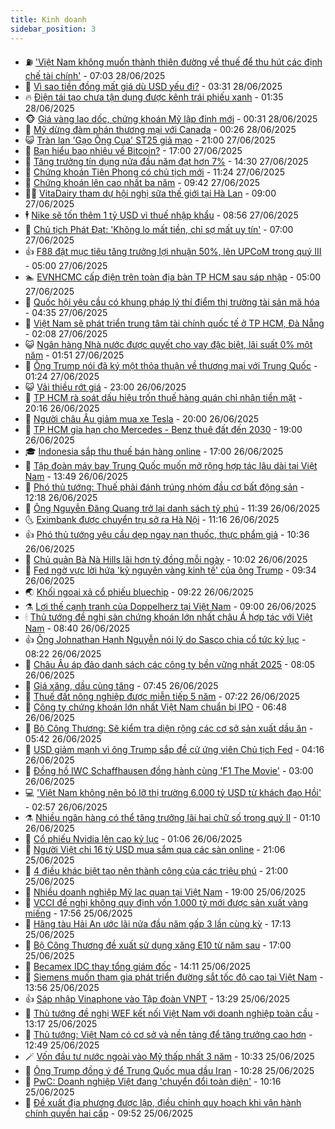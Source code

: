 ```yaml
---
title: Kinh doanh
sidebar_position: 3
---
```


<!-- vnexpress-kinh-doanh:START -->
- ⛽️ [&#39;Việt Nam không muốn thành thiên đường về thuế để thu hút các định chế tài chính&#39;](https://vnexpress.net/viet-nam-khong-muon-thanh-thien-duong-ve-thue-de-thu-hut-cac-dinh-che-tai-chinh-4907457.html) - 07:03 28/06/2025
- 🐲 [Vì sao tiền đồng mất giá dù USD yếu đi?](https://vnexpress.net/gia-usd-vi-sao-tien-dong-mat-gia-du-usd-yeu-di-4906006.html) - 03:31 28/06/2025
- 🔥 [Điện tái tạo chưa tận dụng được kênh trái phiếu xanh](https://vnexpress.net/dien-tai-tao-chua-tan-dung-duoc-kenh-trai-phieu-xanh-4907249.html) - 01:35 28/06/2025
- 🐵 [Giá vàng lao dốc, chứng khoán Mỹ lập đỉnh mới](https://vnexpress.net/gia-vang-lao-doc-chung-khoan-my-lap-dinh-moi-4907343.html) - 00:31 28/06/2025
- 🦅 [Mỹ dừng đàm phán thương mại với Canada](https://vnexpress.net/my-dung-dam-phan-thuong-mai-voi-canada-4907342.html) - 00:26 28/06/2025
- 😺 [Tràn lan &#39;Gạo Ông Cua&#39; ST25 giả mạo](https://vnexpress.net/tran-lan-gao-ong-cua-st25-gia-mao-4906021.html) - 21:00 27/06/2025
- 🤩 [Bạn hiểu bao nhiêu về Bitcoin?](https://vnexpress.net/ban-hieu-bao-nhieu-ve-bitcoin-4906788.html) - 17:00 27/06/2025
- 🌮 [Tăng trưởng tín dụng nửa đầu năm đạt hơn 7%](https://vnexpress.net/tang-truong-tin-dung-dat-hon-7-so-voi-dau-nam-4907272.html) - 14:30 27/06/2025
- 🧰 [Chứng khoán Tiên Phong có chủ tịch mới](https://vnexpress.net/chung-khoan-tien-phong-co-chu-tich-moi-4907176.html) - 11:24 27/06/2025
- 🤔 [Chứng khoán lên cao nhất ba năm](https://vnexpress.net/chung-khoan-hom-nay-27-6-vn-index-leo-dinh-voi-thanh-khoan-thap-4907191.html) - 09:42 27/06/2025
- 🧑‍💻 [VitaDairy tham dự hội nghị sữa thế giới tại Hà Lan](https://vnexpress.net/vitadairy-tham-du-hoi-nghi-sua-the-gioi-tai-ha-lan-4906756.html) - 09:00 27/06/2025
- 🕴 [Nike sẽ tốn thêm 1 tỷ USD vì thuế nhập khẩu](https://vnexpress.net/nike-se-ton-them-1-ty-usd-vi-thue-nhap-khau-4906981.html) - 08:56 27/06/2025
- 🦩 [Chủ tịch Phát Đạt: &#39;Không lo mất tiền, chỉ sợ mất uy tín&#39;](https://vnexpress.net/chu-tich-phat-dat-khong-lo-mat-tien-chi-so-mat-uy-tin-4907082.html) - 07:00 27/06/2025
- 👍 [F88 đặt mục tiêu tăng trưởng lợi nhuận 50%, lên UPCoM trong quý III](https://vnexpress.net/f88-dat-muc-tieu-tang-truong-loi-nhuan-50-len-upcom-trong-quy-iii-4906973.html) - 05:00 27/06/2025
- 🏊 [EVNHCMC cấp điện trên toàn địa bàn TP HCM sau sáp nhập](https://vnexpress.net/evnhcmc-cap-dien-tren-toan-dia-ban-tp-hcm-sau-sap-nhap-4907031.html) - 05:00 27/06/2025
- 🤡 [Quốc hội yêu cầu có khung pháp lý thí điểm thị trường tài sản mã hóa](https://vnexpress.net/quoc-hoi-yeu-cau-co-khung-phap-ly-thi-diem-thi-truong-tai-san-ma-hoa-4906838.html) - 04:35 27/06/2025
- 👀 [Việt Nam sẽ phát triển trung tâm tài chính quốc tế ở TP HCM, Đà Nẵng](https://vnexpress.net/viet-nam-se-phat-trien-trung-tam-tai-chinh-quoc-te-o-tp-hcm-da-nang-4906836.html) - 02:08 27/06/2025
- 😺 [Ngân hàng Nhà nước được quyết cho vay đặc biệt, lãi suất 0% một năm](https://vnexpress.net/ngan-hang-nha-nuoc-duoc-quyet-cho-vay-dac-biet-lai-suat-0-mot-nam-4906834.html) - 01:51 27/06/2025
- 🦣 [Ông Trump nói đã ký một thỏa thuận về thương mại với Trung Quốc](https://vnexpress.net/ong-trump-noi-da-ky-mot-thoa-thuan-ve-thuong-mai-voi-trung-quoc-4906858.html) - 01:24 27/06/2025
- 😺 [Vải thiều rớt giá](https://vnexpress.net/vai-thieu-rot-gia-4906640.html) - 23:00 26/06/2025
- 💼 [TP HCM rà soát dấu hiệu trốn thuế hàng quán chỉ nhận tiền mặt](https://vnexpress.net/tp-hcm-ra-soat-dau-hieu-tron-thue-hang-quan-chi-nhan-tien-mat-4906814.html) - 20:16 26/06/2025
- 🤗 [Người châu Âu giảm mua xe Tesla](https://vnexpress.net/nguoi-chau-au-giam-mua-xe-tesla-4906733.html) - 20:00 26/06/2025
- 👀 [TP HCM gia hạn cho Mercedes - Benz thuê đất đến 2030](https://vnexpress.net/tp-hcm-gia-han-cho-mercedes-benz-thue-dat-den-2030-4906796.html) - 19:00 26/06/2025
- 🎓 [Indonesia sắp thu thuế bán hàng online](https://vnexpress.net/indonesia-sap-thu-thue-ban-hang-online-4906712.html) - 17:00 26/06/2025
- 🗽 [Tập đoàn máy bay Trung Quốc muốn mở rộng hợp tác lâu dài tại Việt Nam](https://vnexpress.net/tap-doan-may-bay-trung-quoc-muon-mo-rong-hop-tac-lau-dai-tai-viet-nam-4906775.html) - 13:49 26/06/2025
- 🚀 [Phó thủ tướng: Thuế phải đánh trúng nhóm đầu cơ bất động sản](https://vnexpress.net/pho-thu-tuong-thue-phai-danh-trung-nhom-dau-co-bat-dong-san-4906739.html) - 12:18 26/06/2025
- 🤗 [Ông Nguyễn Đăng Quang trở lại danh sách tỷ phú](https://vnexpress.net/ong-nguyen-dang-quang-tro-lai-danh-sach-ty-phu-4906738.html) - 11:39 26/06/2025
- 🌜 [Eximbank được chuyển trụ sở ra Hà Nội](https://vnexpress.net/eximbank-duoc-chuyen-tru-so-ra-ha-noi-4906732.html) - 11:16 26/06/2025
- 👍 [Phó thủ tướng yêu cầu dẹp ngay nạn thuốc, thực phẩm giả](https://vnexpress.net/pho-thu-tuong-yeu-cau-dep-ngay-nan-thuoc-thuc-pham-gia-4906722.html) - 10:36 26/06/2025
- 🤖 [Chủ quản Bà Nà Hills lãi hơn tỷ đồng mỗi ngày](https://vnexpress.net/chu-quan-ba-na-hills-lai-hon-ty-dong-moi-ngay-4903720.html) - 10:02 26/06/2025
- 🫣 [Fed ngờ vực lời hứa &#39;kỷ nguyên vàng kinh tế&#39; của ông Trump](https://vnexpress.net/fed-ngo-vuc-loi-hua-ky-nguyen-vang-kinh-te-cua-ong-trump-4906680.html) - 09:34 26/06/2025
- 🌏 [Khối ngoại xả cổ phiếu bluechip](https://vnexpress.net/chung-khoan-hom-nay-26-6-khoi-ngoai-xa-co-phieu-bluechip-4906684.html) - 09:22 26/06/2025
- ⚗️ [Lợi thế cạnh tranh của Doppelherz tại Việt Nam](https://vnexpress.net/loi-the-canh-tranh-cua-doppelherz-tai-viet-nam-4906628.html) - 09:00 26/06/2025
- 🕯 [Thủ tướng đề nghị sàn chứng khoán lớn nhất châu Á hợp tác với Việt Nam](https://vnexpress.net/thu-tuong-de-nghi-san-chung-khoan-lon-nhat-chau-a-hop-tac-voi-viet-nam-4906613.html) - 08:40 26/06/2025
- 👍 [Ông Johnathan Hạnh Nguyễn nói lý do Sasco chia cổ tức kỷ lục](https://vnexpress.net/ong-johnathan-hanh-nguyen-noi-ly-do-sasco-chia-co-tuc-ky-luc-4906629.html) - 08:22 26/06/2025
- 🤠 [Châu Âu áp đảo danh sách các công ty bền vững nhất 2025](https://vnexpress.net/chau-au-ap-dao-danh-sach-cac-cong-ty-ben-vung-nhat-2025-4906539.html) - 08:05 26/06/2025
- 🌊 [Giá xăng, dầu cùng tăng](https://vnexpress.net/gia-xang-moi-nhat-hom-nay-26-6-4906574.html) - 07:45 26/06/2025
- 🌈 [Thuế đất nông nghiệp được miễn tiếp 5 năm](https://vnexpress.net/thue-dat-nong-nghiep-duoc-mien-tiep-5-nam-4906484.html) - 07:22 26/06/2025
- 🥳 [Công ty chứng khoán lớn nhất Việt Nam chuẩn bị IPO](https://vnexpress.net/cong-ty-chung-khoan-lon-nhat-viet-nam-chuan-bi-ipo-4906449.html) - 06:48 26/06/2025
- 🐻 [Bộ Công Thương: Sẽ kiểm tra diện rộng các cơ sở sản xuất dầu ăn](https://vnexpress.net/bo-cong-thuong-se-kiem-tra-dien-rong-cac-co-so-san-xuat-dau-an-4906527.html) - 05:42 26/06/2025
- 💫 [USD giảm mạnh vì ông Trump sắp đề cử ứng viên Chủ tịch Fed](https://vnexpress.net/usd-giam-manh-vi-ong-trump-sap-de-cu-ung-vien-chu-tich-fed-4906427.html) - 04:16 26/06/2025
- 🤩 [Đồng hồ IWC Schaffhausen đồng hành cùng &#39;F1 The Movie&#39;](https://vnexpress.net/dong-ho-iwc-schaffhausen-dong-hanh-cung-f1-the-movie-4906374.html) - 03:00 26/06/2025
- 💻 [&#39;Việt Nam không nên bỏ lỡ thị trường 6.000 tỷ USD từ khách đạo Hồi&#39;](https://vnexpress.net/viet-nam-khong-nen-bo-lo-thi-truong-6-000-ty-usd-tu-khach-dao-hoi-4906220.html) - 02:57 26/06/2025
- ⚗️ [Nhiều ngân hàng có thể tăng trưởng lãi hai chữ số trong quý II](https://vnexpress.net/nhieu-ngan-hang-co-the-tang-truong-lai-hai-chu-so-trong-quy-ii-4906256.html) - 01:10 26/06/2025
- 🌈 [Cổ phiếu Nvidia lên cao kỷ lục](https://vnexpress.net/co-phieu-nvidia-len-cao-ky-luc-4906351.html) - 01:06 26/06/2025
- 🌝 [Người Việt chi 16 tỷ USD mua sắm qua các sàn online](https://vnexpress.net/nguoi-viet-chi-16-ty-usd-mua-sam-qua-cac-san-online-4906240.html) - 21:06 25/06/2025
- 🥸 [4 điều khác biệt tạo nên thành công của các triệu phú](https://vnexpress.net/4-dieu-khac-biet-tao-nen-thanh-cong-cua-cac-trieu-phu-4906218.html) - 21:00 25/06/2025
- 🦆 [Nhiều doanh nghiệp Mỹ lạc quan tại Việt Nam](https://vnexpress.net/nhieu-doanh-nghiep-my-lac-quan-tai-viet-nam-4906325.html) - 19:00 25/06/2025
- 🌋 [VCCI đề nghị không quy định vốn 1.000 tỷ mới được sản xuất vàng miếng](https://vnexpress.net/vcci-de-nghi-khong-quy-dinh-von-1-000-ty-moi-duoc-san-xuat-vang-mieng-4906329.html) - 17:56 25/06/2025
- 🦍 [Hãng tàu Hải An ước lãi nửa đầu năm gấp 3 lần cùng kỳ](https://vnexpress.net/hang-tau-hai-an-uoc-lai-nua-dau-nam-gap-3-lan-cung-ky-4906229.html) - 17:13 25/06/2025
- 🤔 [Bộ Công Thương đề xuất sử dụng xăng E10 từ năm sau](https://vnexpress.net/bo-cong-thuong-de-xuat-su-dung-xang-e10-tu-nam-sau-4906297.html) - 17:00 25/06/2025
- 🧰 [Becamex IDC thay tổng giám đốc](https://vnexpress.net/becamex-idc-thay-tong-giam-doc-4906288.html) - 14:11 25/06/2025
- 🌝 [Siemens muốn tham gia phát triển đường sắt tốc độ cao tại Việt Nam](https://vnexpress.net/siemens-muon-tham-gia-phat-trien-duong-sat-toc-do-cao-tai-viet-nam-4906284.html) - 13:56 25/06/2025
- 👍 [Sáp nhập Vinaphone vào Tập đoàn VNPT](https://vnexpress.net/sap-nhap-vinaphone-vao-tap-doan-vnpt-4906270.html) - 13:29 25/06/2025
- 🗽 [Thủ tướng đề nghị WEF kết nối Việt Nam với doanh nghiệp toàn cầu](https://vnexpress.net/thu-tuong-de-nghi-wef-ket-noi-viet-nam-voi-doanh-nghiep-toan-cau-4906264.html) - 13:17 25/06/2025
- 🐎 [Thủ tướng: Việt Nam có cơ sở và nền tảng để tăng trưởng cao hơn](https://vnexpress.net/thu-tuong-viet-nam-co-co-so-va-nen-tang-de-tang-truong-cao-hon-4906265.html) - 12:49 25/06/2025
- 🪄 [Vốn đầu tư nước ngoài vào Mỹ thấp nhất 3 năm](https://vnexpress.net/von-dau-tu-nuoc-ngoai-vao-my-thap-nhat-3-nam-4906160.html) - 10:33 25/06/2025
- 🎊 [Ông Trump đồng ý để Trung Quốc mua dầu Iran](https://vnexpress.net/ong-trump-dong-y-de-trung-quoc-mua-dau-iran-4906227.html) - 10:28 25/06/2025
- 🗽 [PwC: Doanh nghiệp Việt đang &#39;chuyển đổi toàn diện&#39;](https://vnexpress.net/pwc-doanh-nghiep-viet-dang-chuyen-doi-toan-dien-4906127.html) - 10:16 25/06/2025
- 🦩 [Đề xuất địa phương được lập, điều chỉnh quy hoạch khi vận hành chính quyền hai cấp](https://vnexpress.net/de-xuat-dia-phuong-duoc-lap-dieu-chinh-quy-hoach-khi-van-hanh-chinh-quyen-hai-cap-4906144.html) - 09:52 25/06/2025<!-- vnexpress-kinh-doanh:END -->

